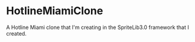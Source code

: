 # HotlineMiamiClone
A Hotline Miami clone that I'm creating in the SpriteLib3.0 framework that I created.
